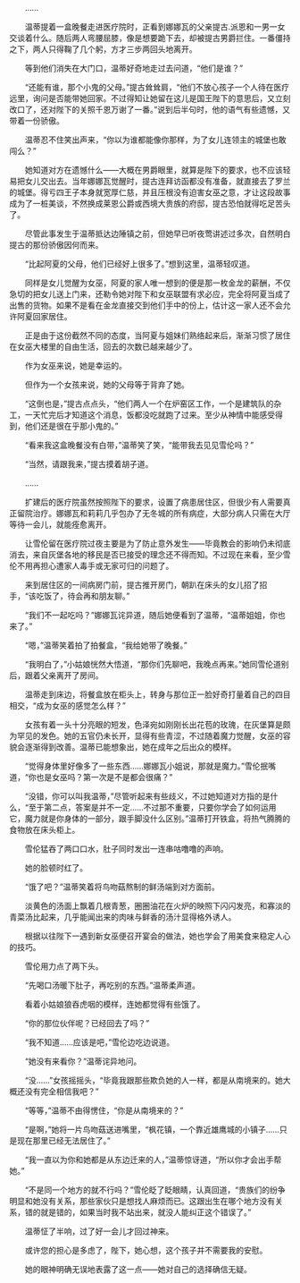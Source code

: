 　　……

　　温蒂提着一盒晚餐走进医疗院时，正看到娜娜瓦的父亲提古.派恩和一男一女交谈着什么。随后两人弯腰屈膝，像是想要跪下去，却被提古男爵拦住。一番僵持之下，两人只得鞠了几个躬，方才三步两回头地离开。

　　等到他们消失在大门口，温蒂好奇地走过去问道，“他们是谁？”

　　“还能有谁，那个小鬼的父母。”提古耸耸肩，“他们不放心孩子一个人待在医疗远里，询问是否能带她回家。不过得知让她留在这儿是国王陛下的意思后，又立刻改口了，还对陛下的关照千恩万谢了一番。”说到后半句时，他的语气有些遗憾，又带着一份骄傲。

　　温蒂忍不住笑出声来，“你以为谁都能像你那样，为了女儿连领主的城堡也敢闯么？”

　　她知道对方在遗憾什么——大概在男爵眼里，就算是陛下的要求，也不应该轻易把女儿交出去。当年娜娜瓦觉醒时，提古连拜访函都没有准备，就直接去了罗兰的城堡。得亏四王子本身就宽厚仁慈，并且压根没有迫害女巫之意，才让这段故事成为了一桩美谈，不然换成莱恩公爵或西境大贵族的府邸，提古恐怕就得吃足苦头了。

　　尽管此事发生于温蒂抵达边陲镇之前，但她早已听夜莺讲述过多次，自然明白提古的那份骄傲因何而来。

　　“比起阿夏的父母，他们已经好上很多了。”想到这里，温蒂轻叹道。

　　同样是女儿觉醒为女巫，阿夏的家人唯一想到的便是那一枚金龙的薪酬，不仅急切的把女儿送上门来，还勒令她对陛下和女巫联盟有求必应，完全将阿夏当成了出售的货物。如果不是看在金龙直接交到他们手中的份上，估计这一家人还不会允许阿夏回家居住。

　　正是由于这份截然不同的态度，当阿夏与姐妹们熟络起来后，渐渐习惯了居住在女巫大楼里的自由生活，回去的次数已越来越少了。

　　作为女巫来说，她是幸运的。

　　但作为一个女孩来说，她的父母等于背弃了她。

　　“这倒也是，”提古点点头，“他们两人一个在炉窑区工作，一个是建筑队的杂工，一天忙完后才知道这个消息，饭都没吃就跑了过来。至少从神情中能感受得到，他们还是很在乎那小鬼的。”

　　“看来我这盒晚餐没有白带，”温蒂笑了笑，“能带我去见见雪伦吗？”

　　“当然，请跟我来，”提古摸着胡子道。

　　……

　　扩建后的医疗院虽然按照陛下的要求，设置了病患居住区，但很少有人需要真正留院治疗。娜娜瓦和莉莉几乎包办了无冬城的所有病症，大部分病人只需在大厅等待一会儿，就能痊愈离开。

　　让雪伦留在医疗院过夜主要是为了防止意外发生——毕竟教会的影响仍未彻底消去，来自灰堡各地的移民是否已接受的理念还不得而知。不过现在来看，至少雪伦不用再担心遭家人毒手或无家可归的问题了。

　　来到居住区的一间病房门前，提古推开房门，朝趴在床头的女儿招了招手，“该吃饭了，待会再和朋友聊。”

　　“我们不一起吃吗？”娜娜瓦诧异道，随后她便看到了温蒂，“温蒂姐姐，你也来了。”

　　“嗯，”温蒂笑着拍了拍餐盒，“我给她带了晚餐。”

　　“我明白了，”小姑娘恍然大悟道，“那你们先聊吧，我晚点再来。”她同雪伦道别后，跟着父亲离开了房间。

　　温蒂走到床边，将餐盒放在柜头上，转身与那位正一脸好奇打量着自己的四目相交，“成为女巫的感觉怎么样？”

　　女孩有着一头十分亮眼的短发，色泽宛如刚刚长出花苞的玫瑰，在灰堡算是颇为罕见的发色。她的五官仍未长开，显得有些青涩，不过随着魔力觉醒，女巫的容貌会逐渐得到改善。温蒂已能想象出，她在成年之后出众的模样。

　　“觉得身体里好像多了一些东西……娜娜瓦小姐说，那就是魔力。”雪伦抿嘴道，“你也是女巫吗？第一次是不是都会很痛？”

　　“没错，你可以叫我温蒂，”尽管听起来有些歧义，不过她知道对方指的是什么，“至于第二点，答案是并不一定……不过那不重要，只要你学会了如何运用它，魔力就是你身体的一部分，跟手脚没什么区别。”温蒂打开铁盒，将热气腾腾的食物放在床头柜上。

　　雪伦猛吞了两口口水，肚子同时发出一连串咕噜噜的声响。

　　她的脸顿时红了。

　　“饿了吧？”温蒂笑着将鸟吻菇熬制的鲜汤端到对方面前。

　　淡黄色的汤面上飘着几根青葱，圈圈油花在火炉的映照下闪闪发亮，和寡淡的青菜汤比起来，几乎能闻出来的肉味与鲜香的汤汁显得格外诱人。

　　根据以往陛下一遇到新女巫便召开宴会的做法，她也学会了用美食来稳定人心的技巧。

　　雪伦用力点了两下头。

　　“先喝口汤暖下肚子，再吃别的东西。”温蒂柔声道。

　　看着小姑娘狼吞虎咽的模样，连她都觉得有些饿了。

　　“你的那位伙伴呢？已经回去了吗？”

　　“我不知道……应该是吧，”雪伦边吃边说道。

　　“她没有来看你？”温蒂诧异地问。

　　“没……”女孩摇摇头，“毕竟我跟那些欺负她的人一样，都是从南境来的。她大概还没有完全相信我吧？”

　　“等等，”温蒂不由得愣住，“你是从南境来的？”

　　“是啊，”她将一片鸟吻菇送进嘴里，“枫花镇，一个靠近雄鹰城的小镇子……只是现在那里已经无法居住了。”

　　“我一直以为你和她都是从东边迁来的人，”温蒂惊讶道，“所以你才会出手帮她。”

　　“不是同一个地方的就不行吗？”雪伦眨了眨眼睛，认真回道，“贵族们的纷争明显和她没有关系，那些家伙只是想找人麻烦而已。这跟出生在哪个地方没有关系，错的就是错的，如果当时我不站出来，就没人能纠正这个错误了。”

　　温蒂怔了半响，过了好一会儿才回过神来。

　　或许您的担心是多虑了，陛下，她心想，这个孩子并不需要我的安慰。

　　她的眼神明确无误地表露了这一点——她对自己的选择确信无疑。
